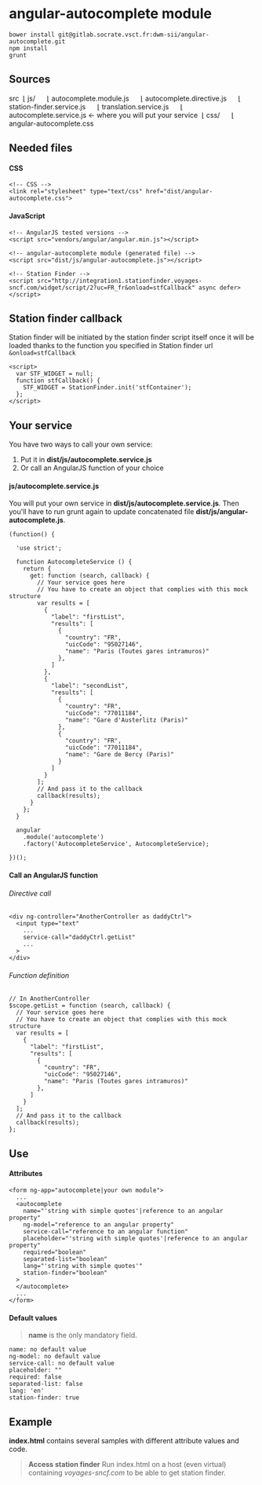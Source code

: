 angular-autocomplete module
===========================

```
bower install git@gitlab.socrate.vsct.fr:dwm-sii/angular-autocomplete.git
npm install
grunt
```

Sources
-------
src
&nbsp;&lfloor; js/
&nbsp;&nbsp;&nbsp;&nbsp;&nbsp;&lfloor; autocomplete.module.js
&nbsp;&nbsp;&nbsp;&nbsp;&nbsp;&lfloor; autocomplete.directive.js
&nbsp;&nbsp;&nbsp;&nbsp;&nbsp;&lfloor; station-finder.service.js
&nbsp;&nbsp;&nbsp;&nbsp;&nbsp;&lfloor; translation.service.js
&nbsp;&nbsp;&nbsp;&nbsp;&nbsp;&lfloor; autocomplete.service.js &larr; where you will put your service
&nbsp;&lfloor; css/
&nbsp;&nbsp;&nbsp;&nbsp;&nbsp;&lfloor; angular-autocomplete.css

Needed files
------------
#### CSS
```
<!-- CSS -->
<link rel="stylesheet" type="text/css" href="dist/angular-autocomplete.css">
```
#### JavaScript
```
<!-- AngularJS tested versions -->
<script src="vendors/angular/angular.min.js"></script>
```
```
<!-- angular-autocomplete module (generated file) -->
<script src="dist/js/angular-autocomplete.js"></script>
```
```
<!-- Station Finder -->
<script src="http://integration1.stationfinder.voyages-sncf.com/widget/script/2?uc=FR_fr&onload=stfCallback" async defer></script>
```

Station finder callback
-----------------------
Station finder will be initiated by the station finder script itself once it will be loaded thanks to the function you specified in Station finder url ```&onload=stfCallback```
```
<script>
  var STF_WIDGET = null;
  function stfCallback() {
    STF_WIDGET = StationFinder.init('stfContainer');
  };
</script>
```

Your service
------------
You have two ways to call your own service:
1. Put it in **dist/js/autocomplete.service.js**
2. Or call an AngularJS function of your choice

#### js/autocomplete.service.js
You will put your own service in **dist/js/autocomplete.service.js**.
Then you'll have to run grunt again to update concatenated file **dist/js/angular-autocomplete.js**.
```
(function() {

  'use strict';

  function AutocompleteService () {
    return {
      get: function (search, callback) {
        // Your service goes here
        // You have to create an object that complies with this mock structure
        var results = [
          {
            "label": "firstList",
            "results": [
              {
                "country": "FR",
                "uicCode": "95027146",
                "name": "Paris (Toutes gares intramuros)"
              },
            ]
          },
          {
            "label": "secondList",
            "results": [
              {
                "country": "FR",
                "uicCode": "77011184",
                "name": "Gare d'Austerlitz (Paris)"
              },
              {
                "country": "FR",
                "uicCode": "77011184",
                "name": "Gare de Bercy (Paris)"
              }
            ]
          }
        ];
        // And pass it to the callback
        callback(results);
      }
    };
  }

  angular
    .module('autocomplete')
    .factory('AutocompleteService', AutocompleteService);

})();
```

#### Call an AngularJS function
###### Directive call
```
<div ng-controller="AnotherController as daddyCtrl">
  <input type="text"
    ...
    service-call="daddyCtrl.getList"
    ...
  >
</div>
```
###### Function definition
```
// In AnotherController
$scope.getList = function (search, callback) {
  // Your service goes here
  // You have to create an object that complies with this mock structure
  var results = [
    {
      "label": "firstList",
      "results": [
        {
          "country": "FR",
          "uicCode": "95027146",
          "name": "Paris (Toutes gares intramuros)"
        },
      ]
    }
  ];
  // And pass it to the callback
  callback(results);
};
```

Use
---
#### Attributes
```
<form ng-app="autocomplete|your own module">
  ...
  <autocomplete
    name="'string with simple quotes'|reference to an angular property"
    ng-model="reference to an angular property"
    service-call="reference to an angular function"
    placeholder="'string with simple quotes'|reference to an angular property"
    required="boolean"
    separated-list="boolean"
    lang="'string with simple quotes'"
    station-finder="boolean"
  >
  </autocomplete>
  ...
</form>
```
#### Default values
>**name** is the only mandatory field.

```
name: no default value
ng-model: no default value
service-call: no default value
placeholder: ""
required: false
separated-list: false
lang: 'en'
station-finder: true
```

Example
------
**index.html** contains several samples with different attribute values and code.
> **Access station finder**
> Run index.html on a host (even virtual) containing <i>voyages-sncf.com</i> to be able to get station finder.

